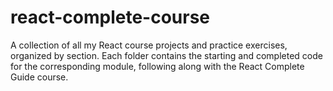 # react-complete-course
A collection of all my React course projects and practice exercises, organized by section. Each folder contains the starting and completed code for the corresponding module, following along with the React Complete Guide course.
